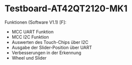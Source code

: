 # Testboard-AT42QT2120-MK1

 Funktionen (Software V1.1) [F]:
- MCC UART Funktion
- MCC I2C Funktion
- Auswerten des Touch-Chips über I2C
- Ausgabe der Slider-Position über UART
- Verbesserungen in der Erkennung
- Wheel und Slider
